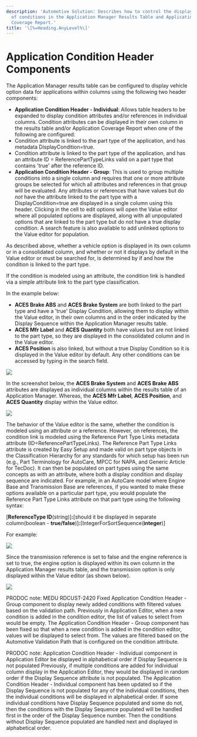 ```yaml
---
description: 'Automotive Solution: Describes how to control the display
  of conditions in the Application Manager Results Table and Application
  Coverage Report.'
title: '\[%=Heading.AnyLevel%\]'
---
```


Application Condition Header Components
=======================================

The Application Manager results table can be configured to display
vehicle option data for applications within columns using the following
two header components:

-   **Application Condition Header - Individual**: Allows table headers
    to be expanded to display condition attributes and/or references in
    individual columns. Condition attributes can be displayed in their
    own column in the results table and/or Application Coverage Report
    when one of the following are configured:
-   Condition attribute is linked to the part type of the application,
    and has metadata DisplayCondition=true.
-   Condition attribute is linked to the part type of the application,
    and has an attribute ID = ReferencePartTypeLinks valid on a part
    type that contains \'true\' after the reference ID.
-   **Application Condition Header - Group**: This is used to group
    multiple conditions into a single column and requires that one or
    more attribute groups be selected for which all attributes and
    references in that group will be evaluated. Any attributes or
    references that have values but do *not* have the attribute linked
    to the part type with a DisplayCondition=true are displayed in a
    single column using this header. Clicking in the cell to edit
    options will open the Value editor where all populated options are
    displayed, along with all unpopulated options that are linked to the
    part type but do not have a true display condition. A search feature
    is also available to add unlinked options to the Value editor for
    population.

As described above, whether a vehicle option is displayed in its own
column or in a consolidated column, and whether or not it displays by
default in the Value editor or must be searched for, is determined by if
and how the condition is linked to the part type.

If the condition is modeled using an attribute, the condition link is
handled via a simple attribute link to the part type classification.

In the example below:

-   **ACES Brake ABS** and **ACES Brake System** are both linked to the
    part type and have a \'true\' Display Condition, allowing them to
    display within the Value editor, in their own columns and in the
    order indicated by the Display Sequence within the Application
    Manager results table.
-   **ACES Mfr Label** and **ACES Quantity** both have values but are
    not linked to the part type, so they are displayed in the
    consolidated column and in the Value editor.
-   **ACES Position** is also linked, but without a true Display
    Condition so it is displayed in the Value editor by default. Any
    other conditions can be accessed by typing in the search field.

![](../../../../Resources/Images/QS/AttributePartTypeLinks.png)

In the screenshot below, the **ACES Brake System** and **ACES Brake
ABS** attributes are displayed as individual columns within the results
table of an Application Manager. Whereas, the **ACES Mfr Label**,
**ACES Position**, and **ACES Quantity** display within the Value
editor.

![](../../../../Resources/Images/QS/AttributePartTypeLinksInEditor.png)

The behavior of the Value editor is the same, whether the condition is
modeled using an attribute or a reference. However, on references, the
condition link is modeled using the Reference Part Type Links metadata
attribute (ID=ReferencePartTypeLinks). The Reference Part Type Links
attribute is created by Easy Setup and made valid on part type objects
in the Classification Hierarchy for any standards for which setup has
been run (e.g., Part Terminology for AutoCare, MPCC for NAPA, and
Generic Article for TecDoc). It can then be populated on part types
using the same concepts as with an attribute, where both a display
condition and display sequence are indicated. For example, in an
AutoCare model where Engine Base and Transmission Base are references,
if you wanted to make these options available on a particular part type,
you would populate the Reference Part Type Links attribute on that part
type using the following syntax:

\[**ReferenceType ID**(string)\]**:**\[should it be displayed in
separate column(boolean -
**true/false**)\]**:**\[IntegerForSortSequence(**integer**)\]

For example:

![](../../../../Resources/Images/QS/ReferencePartTypeLinks_workbench.png)

Since the transmission reference is set to false and the engine
reference is set to true, the engine option is displayed within its own
column in the Application Manager results table, and the transmission
option is only displayed within the Value editor (as shown below).

![](../../../../Resources/Images/QS/ReferencePartTypeLinks_editor.png)

PRODOC note: MEDU RDCUST-2420 Fixed Application Condition Header - Group
component to display newly added conditions with filtered values based
on the validation path. Previously in Application Editor, when a new
condition is added in the condition editor, the list of values to select
from would be empty. The Application Condition Header - Group component
has been fixed so that when a new condition is added in the condition
editor, values will be displayed to select from. The values are filtered
based on the Automotive Validation Path that is configured on the
condition attribute.

PRODOC note: Application Condition Header - Individual component in
Application Editor be displayed in alphabetical order if Display
Sequence is not populated Previously, if multiple conditions are added
for individual column display in the Application Editor, they would be
displayed in random order if the Display Sequence attribute is not
populated. The Application Condition Header - Individual component has
been updated so if the Display Sequence is not populated for any of the
individual conditions, then the individual conditions will be displayed
in alphabetical order. If some individual conditions have Display
Sequence populated and some do not, then the conditions with the Display
Sequence populated will be handled first in the order of the Display
Sequence number. Then the conditions without Display Sequence populated
are handled next and displayed in alphabetical order.
